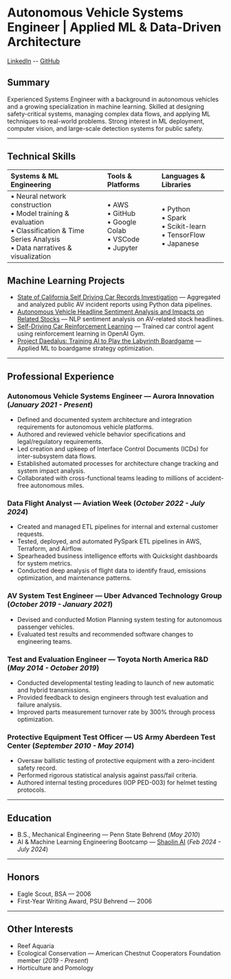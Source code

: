 # Autonomous Vehicle Systems Engineer | Applied ML & Data-Driven Architecture  

[LinkedIn](https://www.linkedin.com/in/kyle-c-markwardt) -- [GitHub](https://github.com/Kyle-Markwardt)  

## Summary  
Experienced Systems Engineer with a background in autonomous vehicles and a growing specialization in machine learning. Skilled at designing safety-critical systems, managing complex data flows, and applying ML techniques to real-world problems. Strong interest in ML deployment, computer vision, and large-scale detection systems for public safety.

---

## Technical Skills  

| **Systems & ML Engineering** | **Tools & Platforms** | **Languages & Libraries** |
|:-----------------------------|:----------------------|:--------------------------|
| ▪ Neural network construction <br> ▪ Model training & evaluation <br> ▪ Classification & Time Series Analysis <br> ▪ Data narratives & visualization | ▪ AWS <br> ▪ GitHub <br> ▪ Google Colab <br> ▪ VSCode <br> ▪ Jupyter | ▪ Python <br> ▪ Spark <br> ▪ Scikit-learn <br> ▪ TensorFlow <br> ▪ Japanese |


## Machine Learning Projects  

- [State of California Self Driving Car Records Investigation](https://github.com/Kyle-Markwardt/self-driving-vehicles) — Aggregated and analyzed public AV incident reports using Python data pipelines.  
- [Autonomous Vehicle Headline Sentiment Analysis and Impacts on Related Stocks](https://github.com/Kyle-Markwardt/robocar-sentiment) — NLP sentiment analysis on AV-related stock headlines.  
- [Self-Driving Car Reinforcement Learning](https://github.com/Kyle-Markwardt/gymnasium-car) — Trained car control agent using reinforcement learning in OpenAI Gym.  
- [Project Daedalus: Training AI to Play the Labyrinth Boardgame](https://github.com/Kyle-Markwardt/Daedalus) — Applied ML to boardgame strategy optimization.  

---

## Professional Experience  

### Autonomous Vehicle Systems Engineer — Aurora Innovation (_January 2021 - Present_)  
- Defined and documented system architecture and integration requirements for autonomous vehicle platforms.  
- Authored and reviewed vehicle behavior specifications and legal/regulatory requirements.  
- Led creation and upkeep of Interface Control Documents (ICDs) for inter-subsystem data flows.  
- Established automated processes for architecture change tracking and system impact analysis.  
- Collaborated with cross-functional teams leading to millions of accident-free autonomous miles.  

### Data Flight Analyst — Aviation Week (_October 2022 - July 2024_)  
- Created and managed ETL pipelines for internal and external customer requests.  
- Tested, deployed, and automated PySpark ETL pipelines in AWS, Terraform, and Airflow.  
- Spearheaded business intelligence efforts with Quicksight dashboards for system metrics.  
- Conducted deep analysis of flight data to identify fraud, emissions optimization, and maintenance patterns.  

### AV System Test Engineer — Uber Advanced Technology Group (_October 2019 - January 2021_)  
- Devised and conducted Motion Planning system testing for autonomous passenger vehicles.  
- Evaluated test results and recommended software changes to engineering teams.  

### Test and Evaluation Engineer — Toyota North America R&D (_May 2014 - October 2019_)  
- Conducted developmental testing leading to launch of new automatic and hybrid transmissions.  
- Provided feedback to design engineers through test evaluation and failure analysis.  
- Improved parts measurement turnover rate by 300% through process optimization.  

### Protective Equipment Test Officer — US Army Aberdeen Test Center (_September 2010 - May 2014_)  
- Oversaw ballistic testing of protective equipment with a zero-incident safety record.  
- Performed rigorous statistical analysis against pass/fail criteria.  
- Authored internal testing procedures (IOP PED-003) for helmet testing protocols.  

---

## Education  

- B.S., Mechanical Engineering — Penn State Behrend (_May 2010_)  
- AI & Machine Learning Engineering Bootcamp — [Shaolin AI](https://shaolin.ai/bootcamp) (_Feb 2024 - July 2024_)

---

## Honors  

- Eagle Scout, BSA — 2006  
- First-Year Writing Award, PSU Behrend — 2006  

---

## Other Interests  

- Reef Aquaria  
- Ecological Conservation — American Chestnut Cooperators Foundation member (_2019 - Present_)  
- Horticulture and Pomology  
